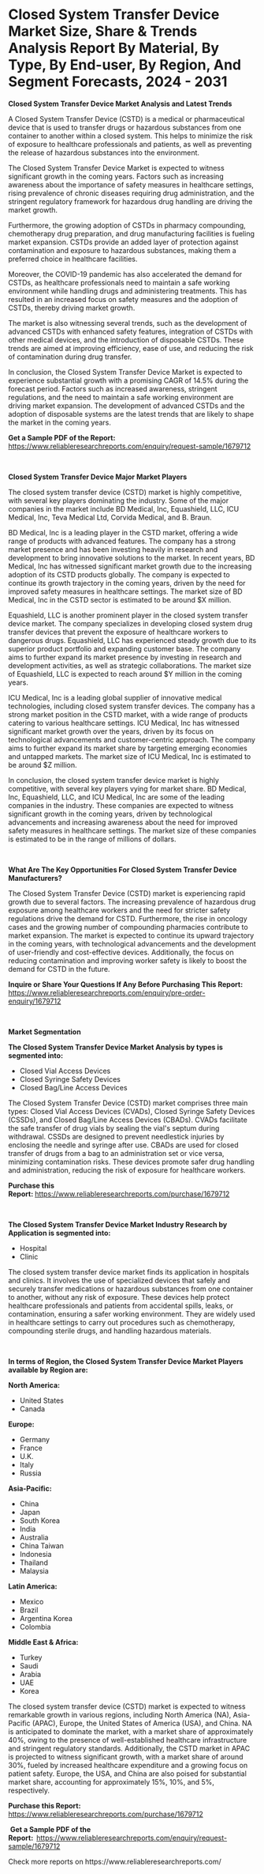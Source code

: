 <p><h1>Closed System Transfer Device Market Size, Share & Trends Analysis Report By Material, By Type, By End-user, By Region, And Segment Forecasts, 2024 - 2031</h1></p><p><strong>Closed System Transfer Device Market Analysis and Latest Trends</strong></p>
<p><p>A Closed System Transfer Device (CSTD) is a medical or pharmaceutical device that is used to transfer drugs or hazardous substances from one container to another within a closed system. This helps to minimize the risk of exposure to healthcare professionals and patients, as well as preventing the release of hazardous substances into the environment.</p><p>The Closed System Transfer Device Market is expected to witness significant growth in the coming years. Factors such as increasing awareness about the importance of safety measures in healthcare settings, rising prevalence of chronic diseases requiring drug administration, and the stringent regulatory framework for hazardous drug handling are driving the market growth.</p><p>Furthermore, the growing adoption of CSTDs in pharmacy compounding, chemotherapy drug preparation, and drug manufacturing facilities is fueling market expansion. CSTDs provide an added layer of protection against contamination and exposure to hazardous substances, making them a preferred choice in healthcare facilities.</p><p>Moreover, the COVID-19 pandemic has also accelerated the demand for CSTDs, as healthcare professionals need to maintain a safe working environment while handling drugs and administering treatments. This has resulted in an increased focus on safety measures and the adoption of CSTDs, thereby driving market growth.</p><p>The market is also witnessing several trends, such as the development of advanced CSTDs with enhanced safety features, integration of CSTDs with other medical devices, and the introduction of disposable CSTDs. These trends are aimed at improving efficiency, ease of use, and reducing the risk of contamination during drug transfer.</p><p>In conclusion, the Closed System Transfer Device Market is expected to experience substantial growth with a promising CAGR of 14.5% during the forecast period. Factors such as increased awareness, stringent regulations, and the need to maintain a safe working environment are driving market expansion. The development of advanced CSTDs and the adoption of disposable systems are the latest trends that are likely to shape the market in the coming years.</p></p>
<p><strong>Get a Sample PDF of the Report:&nbsp;</strong> <a href="https://www.reliableresearchreports.com/enquiry/request-sample/1679712">https://www.reliableresearchreports.com/enquiry/request-sample/1679712</a></p>
<p>&nbsp;</p>
<p><strong>Closed System Transfer Device Major Market Players</strong></p>
<p><p>The closed system transfer device (CSTD) market is highly competitive, with several key players dominating the industry. Some of the major companies in the market include BD Medical, Inc, Equashield, LLC, ICU Medical, Inc, Teva Medical Ltd, Corvida Medical, and B. Braun.</p><p>BD Medical, Inc is a leading player in the CSTD market, offering a wide range of products with advanced features. The company has a strong market presence and has been investing heavily in research and development to bring innovative solutions to the market. In recent years, BD Medical, Inc has witnessed significant market growth due to the increasing adoption of its CSTD products globally. The company is expected to continue its growth trajectory in the coming years, driven by the need for improved safety measures in healthcare settings. The market size of BD Medical, Inc in the CSTD sector is estimated to be around $X million.</p><p>Equashield, LLC is another prominent player in the closed system transfer device market. The company specializes in developing closed system drug transfer devices that prevent the exposure of healthcare workers to dangerous drugs. Equashield, LLC has experienced steady growth due to its superior product portfolio and expanding customer base. The company aims to further expand its market presence by investing in research and development activities, as well as strategic collaborations. The market size of Equashield, LLC is expected to reach around $Y million in the coming years.</p><p>ICU Medical, Inc is a leading global supplier of innovative medical technologies, including closed system transfer devices. The company has a strong market position in the CSTD market, with a wide range of products catering to various healthcare settings. ICU Medical, Inc has witnessed significant market growth over the years, driven by its focus on technological advancements and customer-centric approach. The company aims to further expand its market share by targeting emerging economies and untapped markets. The market size of ICU Medical, Inc is estimated to be around $Z million.</p><p>In conclusion, the closed system transfer device market is highly competitive, with several key players vying for market share. BD Medical, Inc, Equashield, LLC, and ICU Medical, Inc are some of the leading companies in the industry. These companies are expected to witness significant growth in the coming years, driven by technological advancements and increasing awareness about the need for improved safety measures in healthcare settings. The market size of these companies is estimated to be in the range of millions of dollars.</p></p>
<p>&nbsp;</p>
<p><strong>What Are The Key Opportunities For Closed System Transfer Device Manufacturers?</strong></p>
<p><p>The Closed System Transfer Device (CSTD) market is experiencing rapid growth due to several factors. The increasing prevalence of hazardous drug exposure among healthcare workers and the need for stricter safety regulations drive the demand for CSTD. Furthermore, the rise in oncology cases and the growing number of compounding pharmacies contribute to market expansion. The market is expected to continue its upward trajectory in the coming years, with technological advancements and the development of user-friendly and cost-effective devices. Additionally, the focus on reducing contamination and improving worker safety is likely to boost the demand for CSTD in the future.</p></p>
<p><strong>Inquire or Share Your Questions If Any Before Purchasing This Report:</strong> <a href="https://www.reliableresearchreports.com/enquiry/pre-order-enquiry/1679712">https://www.reliableresearchreports.com/enquiry/pre-order-enquiry/1679712</a></p>
<p>&nbsp;</p>
<p><strong>Market Segmentation</strong></p>
<p><strong>The Closed System Transfer Device Market Analysis by types is segmented into:</strong></p>
<p><ul><li>Closed Vial Access Devices</li><li>Closed Syringe Safety Devices</li><li>Closed Bag/Line Access Devices</li></ul></p>
<p><p>The Closed System Transfer Device (CSTD) market comprises three main types: Closed Vial Access Devices (CVADs), Closed Syringe Safety Devices (CSSDs), and Closed Bag/Line Access Devices (CBADs). CVADs facilitate the safe transfer of drug vials by sealing the vial's septum during withdrawal. CSSDs are designed to prevent needlestick injuries by enclosing the needle and syringe after use. CBADs are used for closed transfer of drugs from a bag to an administration set or vice versa, minimizing contamination risks. These devices promote safer drug handling and administration, reducing the risk of exposure for healthcare workers.</p></p>
<p><strong>Purchase this Report:&nbsp;</strong><a href="https://www.reliableresearchreports.com/purchase/1679712">https://www.reliableresearchreports.com/purchase/1679712</a></p>
<p>&nbsp;</p>
<p><strong>The Closed System Transfer Device Market Industry Research by Application is segmented into:</strong></p>
<p><ul><li>Hospital</li><li>Clinic</li></ul></p>
<p><p>The closed system transfer device market finds its application in hospitals and clinics. It involves the use of specialized devices that safely and securely transfer medications or hazardous substances from one container to another, without any risk of exposure. These devices help protect healthcare professionals and patients from accidental spills, leaks, or contamination, ensuring a safer working environment. They are widely used in healthcare settings to carry out procedures such as chemotherapy, compounding sterile drugs, and handling hazardous materials.</p></p>
<p>&nbsp;</p>
<p><strong>In terms of Region, the Closed System Transfer Device Market Players available by Region are:</strong></p>
<p>
    <p> <strong> North America: </strong>
        <ul>
            <li>United States</li>
            <li>Canada</li>
        </ul>
        </p> 
    <p> <strong> Europe: </strong>
        <ul>
            <li>Germany</li>
            <li>France</li>
            <li>U.K.</li>
            <li>Italy</li>
            <li>Russia</li>
        </ul>
        </p> 
    <p> <strong> Asia-Pacific: </strong>
        <ul>
            <li>China</li>
            <li>Japan</li>
            <li>South Korea</li>
            <li>India</li>
            <li>Australia</li>
            <li>China Taiwan</li>
            <li>Indonesia</li>
            <li>Thailand</li>
            <li>Malaysia</li>
        </ul>
        </p> 
    <p> <strong> Latin America: </strong>
        <ul>
            <li>Mexico</li>
            <li>Brazil</li>
            <li>Argentina Korea</li>
            <li>Colombia</li>
        </ul>
        </p> 
    <p> <strong> Middle East & Africa: </strong>
        <ul>
            <li>Turkey</li>
            <li>Saudi</li>
            <li>Arabia</li>
            <li>UAE</li>
            <li>Korea</li>
        </ul>
    </p>
    </p>
<p><p>The closed system transfer device (CSTD) market is expected to witness remarkable growth in various regions, including North America (NA), Asia-Pacific (APAC), Europe, the United States of America (USA), and China. NA is anticipated to dominate the market, with a market share of approximately 40%, owing to the presence of well-established healthcare infrastructure and stringent regulatory standards. Additionally, the CSTD market in APAC is projected to witness significant growth, with a market share of around 30%, fueled by increased healthcare expenditure and a growing focus on patient safety. Europe, the USA, and China are also poised for substantial market share, accounting for approximately 15%, 10%, and 5%, respectively.</p></p>
<p><strong>Purchase this Report: </strong><a href="https://www.reliableresearchreports.com/purchase/1679712">https://www.reliableresearchreports.com/purchase/1679712</a></p>
<p>&nbsp;<strong>Get a Sample PDF of the Report:&nbsp;&nbsp;</strong><a href="https://www.reliableresearchreports.com/enquiry/request-sample/1679712">https://www.reliableresearchreports.com/enquiry/request-sample/1679712</a></p>
<p><strong></strong></p>
<p>Check more reports on https://www.reliableresearchreports.com/</p>